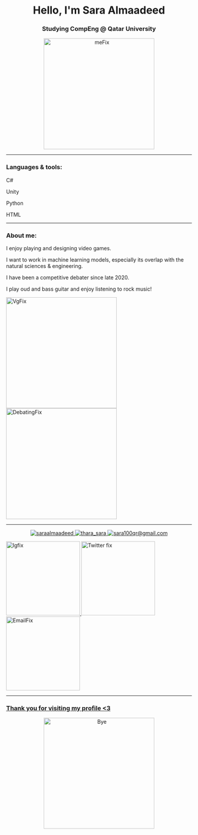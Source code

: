 <h1 align="center">Hello, I'm Sara Almaadeed</h1>
<h3 align="center">Studying CompEng @ Qatar University</h3>

<p align="center"> <img width="300" alt="meFix" src="https://user-images.githubusercontent.com/68820968/181120459-a32a5412-2c75-47d4-bdca-35bac3e65fb3.png">
 
---
  
<h3 align="left">Languages & tools:</h3>
<p align="left">C#
<p align="left">Unity
<p align="left">Python
<p align="left">HTML

---

<h3 align="left">About me:</h3>
<p align="left"> I enjoy playing and designing video games.
<p align="left"> I want to work in machine learning models, especially its overlap with the natural sciences & engineering.
<p align="left"> I have been a competitive debater since late 2020.
<p align="left"> I play oud and bass guitar and enjoy listening to rock music!

<p align="left"><img width="300" alt="VgFix" src="https://user-images.githubusercontent.com/68820968/181122924-56dbcfb1-9211-4204-8267-cbd4c362bc21.png">
<img width="300" alt="DebatingFix" src="https://user-images.githubusercontent.com/68820968/181122873-76d3c64a-6a5e-44fe-9899-355f7ec237ce.png">

---

<p align="center"> <a href="https://instagram.com/saraalmaadeed" target="blank"><img src="https://img.shields.io/badge/instagram-saraalmaadeed-blueviolet" alt="saraalmaadeed" /> <a href="https://twitter.com/thara_sara" target="blank"><img src="https://img.shields.io/badge/twitter-thara__sara-blue" alt="thara_sara" /> <img src="https://img.shields.io/badge/gmail-sara100qr%40gmail.com-red" alt="sara100qr@gmail.com" />

<p align="left"><img width="200" alt="Igfix" src="https://user-images.githubusercontent.com/68820968/181120839-b510025c-cbd7-4c8c-8f5d-4b68e6d43e98.png">
<align="center"><img width="200" alt="Twitter fix" src="https://user-images.githubusercontent.com/68820968/181121220-7141d101-8b06-4b41-beea-49823ce0e4b8.png"> 
<align="right"><img width="200" alt="EmailFix" src="https://user-images.githubusercontent.com/68820968/181121288-71b2139c-1480-4d47-8413-6d6916a49ab2.png">
  
---
  
<h3 align="left">Thank you for visiting my profile <3</h3>
<p align="center"><img width="300" alt="Bye" src="https://user-images.githubusercontent.com/68820968/181124429-c69d3201-5371-47d3-abee-2a793c027fec.png">
